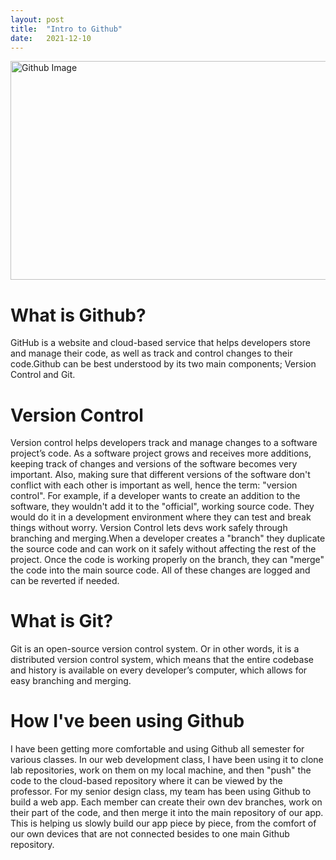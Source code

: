 ```yaml
---
layout: post
title:  "Intro to Github"
date:   2021-12-10
---
```

<html>
<head>
<meta charset="utf-8">
<title>Intro to Github</title>
<style></style>
</head>
<body>
<img src="https://www.zbw-mediatalk.eu/wp-content/uploads/2015/09/github-cover.jpg" alt="Github Image" width="600" height="350">
<h1>What is Github?</h1>
<p>GitHub is a website and cloud-based service that helps developers store and manage their code, as well as track and control changes to their code.Github can be best understood by its two main components; Version Control and Git.</p>
<h1>Version Control</h1>
<p>Version control helps developers track and manage changes to a software project’s code. As a software project grows and receives more additions, keeping track of changes and versions of the software becomes very important. Also, making sure that different versions of the software don't conflict with each other is important as well, hence the term: "version control". For example, if a developer wants to create an addition to the software, they wouldn't add it to the "official", working source code. They would do it in a development environment where they can test and break things without worry. Version Control lets devs work safely through branching and merging.When a developer creates a "branch" they duplicate the source code and can work on it safely without affecting the rest of the project. Once the code is working properly on the branch, they can "merge" the code into the main source code. All of these changes are logged and can be reverted if needed.</p>
<h1>What is Git?</h1>
<p>Git is an open-source version control system. Or in other words, it is a distributed version control system, which means that the entire codebase and history is available on every developer’s computer, which allows for easy branching and merging.</p>
<h1>How I've been using Github</h1>
<p>I have been getting more comfortable and using Github all semester for various classes. In our web development class, I have been using it to clone lab repositories, work on them on my local machine, and then "push" the code to the cloud-based repository where it can be viewed by the professor. For my senior design class, my team has been using Github to build a web app. Each member can create their own dev branches, work on their part of the code, and then merge it into the main repository of our app. This is helping us slowly build our app piece by piece, from the comfort of our own devices that are not connected besides to one main Github repository.</p>

</body>

</html>